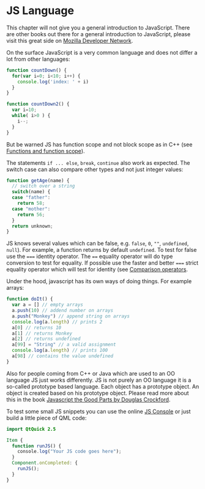 # JS Language

This chapter will not give you a general introduction to JavaScript. There are other books out there for a general introduction to JavaScript, please visit this great side on [Mozilla Developer Network](https://developer.mozilla.org/en-US/docs/Web/JavaScript/A_re-introduction_to_JavaScript).

On the surface JavaScript is a very common language and does not differ a lot from other languages:

```js
function countDown() {
  for(var i=0; i<10; i++) {
    console.log('index: ' + i)
  }
}

function countDown2() {
  var i=10;
  while( i>0 ) {
    i--;
  }
}
```

But be warned JS has function scope and not block scope as in C++ (see [Functions and function scope](https://developer.mozilla.org/it/docs/Web/JavaScript/Reference/Functions_and_function_scope)).

The statements `if ... else`, `break`, `continue` also work as expected. The switch case can also compare other types and not just integer values:

```js
function getAge(name) {
  // switch over a string
  switch(name) {
  case "father":
    return 58;
  case "mother":
    return 56;
  }
  return unknown;
}
```

JS knows several values which can be false, e.g. `false`, `0`, `""`, `undefined`, `null`). For example, a function returns by default `undefined`. To test for false use the `===` identity operator. The `==` equality operator will do type conversion to test for equality. If possible use the faster and better `===` strict equality operator which will test for identity (see [Comparison operators](https://developer.mozilla.org/en-US/docs/Web/JavaScript/Reference/Operators/Comparison_Operators).

Under the hood, javascript has its own ways of doing things. For example arrays:

```js
function doIt() {
  var a = [] // empty arrays
  a.push(10) // addend number on arrays
  a.push("Monkey") // append string on arrays
  console.log(a.length) // prints 2
  a[0] // returns 10
  a[1] // returns Monkey
  a[2] // returns undefined
  a[99] = "String" // a valid assignment
  console.log(a.length) // prints 100
  a[98] // contains the value undefined
}
```

Also for people coming from C++ or Java which are used to an OO language JS just works differently. JS is not purely an OO language it is a so-called prototype based language. Each object has a prototype object. An object is created based on his prototype object. Please read more about this in the book [Javascript the Good Parts by Douglas Crockford](http://javascript.crockford.com).

To test some small JS snippets you can use the online [JS Console](http://jsconsole.com) or just build a little piece of QML code:

```qml
import QtQuick 2.5

Item {
  function runJS() {
    console.log("Your JS code goes here");
  }
  Component.onCompleted: {
    runJS();
  }
}
```

